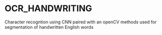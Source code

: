 # OCR_HANDWRITING

Character recogntion using CNN paired with an openCV methods used for segmentation of handwritten English words 
